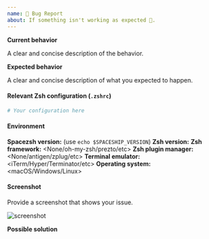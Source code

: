 ```yaml
---
name: 🐛 Bug Report
about: If something isn't working as expected 🤔.
---
```


<!--
Please read our TROUBLESHOOTING page for commonly encountered problems:

https://github.com/laggardkernel/spacezsh-prompt/blob/master/docs/Troubleshooting.md
-->

**Current behavior**

A clear and concise description of the behavior.

**Expected behavior**

A clear and concise description of what you expected to happen.

#### Relevant Zsh configuration (`.zshrc`)

```zsh
# Your configuration here
```

#### Environment

<!-- Run `ss::env` to get the following information -->

**Spacezsh version:** <version> (use `echo $SPACESHIP_VERSION`)
**Zsh version:** <version>
**Zsh framework:** <None/oh-my-zsh/prezto/etc>
**Zsh plugin manager:** <None/antigen/zplug/etc>
**Terminal emulator:** <iTerm/Hyper/Terminator/etc>
**Operating system:** <macOS/Windows/Linux>

#### Screenshot

Provide a screenshot that shows your issue.

![screenshot](url)

**Possible solution**

<!--- Only if you have suggestions on a fix/reason for the bug -->
